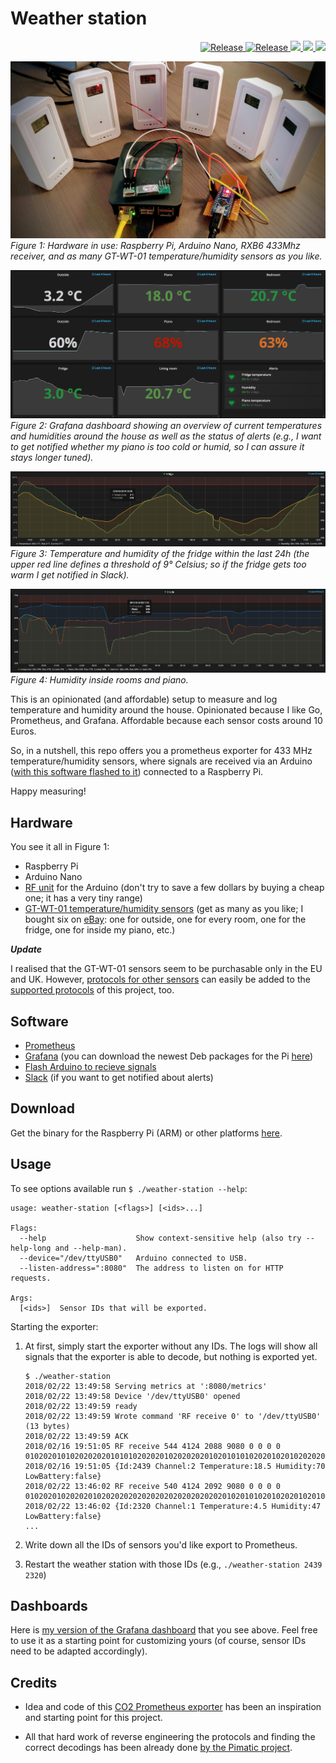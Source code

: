 # Weather station

<p align="right">
  <a href="https://github.com/jckuester/weather-station/releases/latest">
  <img alt="Release" src="https://img.shields.io/github/release/jckuester/weather-station.svg">
  </a>
  <a href="https://github.com/jckuester/weather-station/master">
  <img alt="Release" src="https://img.shields.io/travis/jckuester/weather-station/master.svg">
  </a>
  <a href="https://goreportcard.com/report/github.com/jckuester/weather-station">
  <img src="https://goreportcard.com/badge/github.com/cloudetc/awsweeper" />
  </a>
  <a href="https://godoc.org/github.com/jckuester/weather-station">
  <img src="https://godoc.org/github.com/cloudetc/awsweeper?status.svg" />
  </a>
  <a href="https://github.com/jckuester/weather-station/blob/master/LICENSE">
  <img src="https://img.shields.io/github/license/jckuester/weather-station.svg" />  
  </a>
</p>

<p>
 <img src="img/hardware.jpg" alt="Hardware of the weather station">
 <em>Figure 1: Hardware in use: Raspberry Pi, Arduino Nano, RXB6 433Mhz receiver,
 and as many GT-WT-01 temperature/humidity sensors as you like.</em>
</p>

<p>
 <img src="img/gauges.png" alt="Grafana dashboard">
 <em>Figure 2: Grafana dashboard showing an overview of current
 temperatures and humidities around the house as well as the status of alerts
 (e.g., I want to get notified whether my piano is too cold or humid, so I can assure it stays longer tuned).</em>
</p>

<p>
 <img src="img/fridge.png" alt="Fridge temperature and humidity (last 24h)">
 <em>Figure 3: Temperature and humidity of the fridge within the last 24h (the upper red line defines a threshold of 
 9° Celsius; so if the fridge gets too warm I get notified in Slack).</em>
</p>

<p>
 <img src="img/humidity.png" alt="Humidity inside (last 24h)">
 <em>Figure 4: Humidity inside rooms and piano.</em>
</p>

  
This is an opinionated (and affordable) setup to measure and log temperature and humidity around the house. Opinionated 
because I like Go, Prometheus, and Grafana. Affordable because each sensor costs around 10 Euros.
 
So, in a nutshell, this repo offers you a prometheus exporter for 433 MHz temperature/humidity sensors, where
signals are received via an Arduino ([with this software flashed to it](https://github.com/pimatic/homeduino#flashing))
connected to a Raspberry Pi.

Happy measuring!

## Hardware

You see it all in Figure 1:

* Raspberry Pi
* Arduino Nano
* [RF unit](https://www.amazon.de/gp/product/B06XHJMC82/ref=oh_aui_detailpage_o00_s00?ie=UTF8&psc=1) for the Arduino
 (don't try to save a few dollars by buying a cheap one; it has a very tiny range)
* [GT-WT-01 temperature/humidity sensors](https://www.teknihall.be/en/node/1430)
(get as many as you like; I bought six on [eBay](https://www.ebay.com/itm/361435018543): one for outside, one for every room, one for the fridge, one for inside my piano, etc.)

***Update***

I realised that the GT-WT-01 sensors seem to be purchasable only in the EU and UK.
However, [protocols for other sensors](https://github.com/pimatic/rfcontroljs/blob/master/protocols.md) 
can easily be added to the [supported protocols](pulse/protocol.go) of this project, too.

## Software

* [Prometheus](https://prometheus.io/)
* [Grafana](https://grafana.com/) (you can download the newest Deb packages for the Pi [here](https://github.com/fg2it/grafana-on-raspberry/releases))
* [Flash Arduino to recieve signals](https://github.com/pimatic/homeduino#flashing)
* [Slack](https://slack.com/) (if you want to get notified about alerts)

## Download

Get the binary for the Raspberry Pi (ARM) or other platforms [here](https://github.com/jckuester/weather-station/releases).

## Usage

To see options available run `$ ./weather-station --help`:
```
usage: weather-station [<flags>] [<ids>...]
  
Flags:
  --help                    Show context-sensitive help (also try --help-long and --help-man).
  --device="/dev/ttyUSB0"   Arduino connected to USB.
  --listen-address=":8080"  The address to listen on for HTTP requests.
  
Args:
  [<ids>]  Sensor IDs that will be exported.
```

Starting the exporter:

1) At first, simply start the exporter without any IDs. 
The logs will show all signals that the exporter is able to decode, but nothing is exported yet.

    ```
    $ ./weather-station
    2018/02/22 13:49:58 Serving metrics at ':8080/metrics'
    2018/02/22 13:49:58 Device '/dev/ttyUSB0' opened
    2018/02/22 13:49:59 ready
    2018/02/22 13:49:59 Wrote command 'RF receive 0' to '/dev/ttyUSB0' (13 bytes)
    2018/02/22 13:49:59 ACK
    2018/02/16 19:51:05 RF receive 544 4124 2088 9080 0 0 0 0 0102020101020202020101010202020102020202010201010102020102010202020101020103
    2018/02/16 19:51:05 {Id:2439 Channel:2 Temperature:18.5 Humidity:70 LowBattery:false}
    2018/02/22 13:46:02 RF receive 540 4124 2092 9080 0 0 0 0 0102020102020201020202020202020202020202020201020101020102020102010101010103
    2018/02/22 13:46:02 {Id:2320 Channel:1 Temperature:4.5 Humidity:47 LowBattery:false}
    ...
    ```

2) Write down all the IDs of sensors you'd like export to Prometheus.
3) Restart the weather station with those IDs (e.g., `./weather-station 2439 2320`)

## Dashboards

Here is [my version of the Grafana dashboard](./grafana-dashboard.json) that you see above. Feel free to use
 it as a starting point for customizing yours (of course, sensor IDs need to be adapted accordingly).

## Credits

* Idea and code of this [CO2 Prometheus exporter](https://github.com/larsp/co2monitor)
has been an inspiration and starting point for this project.

* All that hard work of reverse engineering the protocols and finding the correct decodings has been already
done [by the Pimatic project](https://github.com/pimatic/rfcontroljs).
